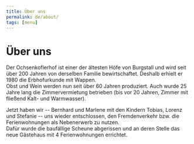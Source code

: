 ```yaml
---
title: Über uns
permalink: de/about/
tags: [menu]
---
```


# Über uns

Der Ochsenkoflerhof ist einer der ältesten Höfe von Burgstall und wird seit
über 200 Jahren von derselben Familie bewirtschaftet. Deshalb erhielt er 1980
die Erbhofurkunde mit Wappen.  
Obst und Wein werden nun seit über 60 Jahren produziert. Auch wurde 25 Jahre lang
die Zimmervermietung betrieben (bis vor 20 Jahren, Zimmer mit fließend Kalt-
und Warmwasser).

Jetzt haben wir -- Bernhard und Marlene mit den Kindern Tobias, Lorenz und
Stefanie -- uns wieder entschlossen, den Fremdenverkehr bzw. die Ferienwohnungen
als Nebenerwerb zu nutzen.  
Dafür wurde die baufällige Scheune abgerissen und an deren Stelle das neue
Gästehaus mit 4 Ferienwohnungen errichtet.  